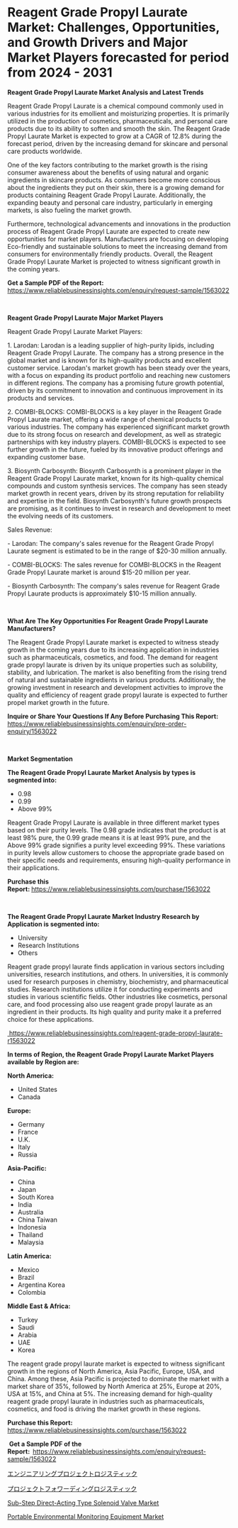 <p><h1>Reagent Grade Propyl Laurate Market: Challenges, Opportunities, and Growth Drivers and Major Market Players forecasted for period from 2024 - 2031</h1></p><p><strong>Reagent Grade Propyl Laurate Market Analysis and Latest Trends</strong></p>
<p><p>Reagent Grade Propyl Laurate is a chemical compound commonly used in various industries for its emollient and moisturizing properties. It is primarily utilized in the production of cosmetics, pharmaceuticals, and personal care products due to its ability to soften and smooth the skin. The Reagent Grade Propyl Laurate Market is expected to grow at a CAGR of 12.8% during the forecast period, driven by the increasing demand for skincare and personal care products worldwide. </p><p>One of the key factors contributing to the market growth is the rising consumer awareness about the benefits of using natural and organic ingredients in skincare products. As consumers become more conscious about the ingredients they put on their skin, there is a growing demand for products containing Reagent Grade Propyl Laurate. Additionally, the expanding beauty and personal care industry, particularly in emerging markets, is also fueling the market growth.</p><p>Furthermore, technological advancements and innovations in the production process of Reagent Grade Propyl Laurate are expected to create new opportunities for market players. Manufacturers are focusing on developing Eco-friendly and sustainable solutions to meet the increasing demand from consumers for environmentally friendly products. Overall, the Reagent Grade Propyl Laurate Market is projected to witness significant growth in the coming years.</p></p>
<p><strong>Get a Sample PDF of the Report:&nbsp;</strong> <a href="https://www.reliablebusinessinsights.com/enquiry/request-sample/1563022">https://www.reliablebusinessinsights.com/enquiry/request-sample/1563022</a></p>
<p>&nbsp;</p>
<p><strong>Reagent Grade Propyl Laurate Major Market Players</strong></p>
<p><p>Reagent Grade Propyl Laurate Market Players:</p><p>1. Larodan: Larodan is a leading supplier of high-purity lipids, including Reagent Grade Propyl Laurate. The company has a strong presence in the global market and is known for its high-quality products and excellent customer service. Larodan's market growth has been steady over the years, with a focus on expanding its product portfolio and reaching new customers in different regions. The company has a promising future growth potential, driven by its commitment to innovation and continuous improvement in its products and services.</p><p>2. COMBI-BLOCKS: COMBI-BLOCKS is a key player in the Reagent Grade Propyl Laurate market, offering a wide range of chemical products to various industries. The company has experienced significant market growth due to its strong focus on research and development, as well as strategic partnerships with key industry players. COMBI-BLOCKS is expected to see further growth in the future, fueled by its innovative product offerings and expanding customer base.</p><p>3. Biosynth Carbosynth: Biosynth Carbosynth is a prominent player in the Reagent Grade Propyl Laurate market, known for its high-quality chemical compounds and custom synthesis services. The company has seen steady market growth in recent years, driven by its strong reputation for reliability and expertise in the field. Biosynth Carbosynth's future growth prospects are promising, as it continues to invest in research and development to meet the evolving needs of its customers.</p><p>Sales Revenue:</p><p>- Larodan: The company's sales revenue for the Reagent Grade Propyl Laurate segment is estimated to be in the range of $20-30 million annually.</p><p>- COMBI-BLOCKS: The sales revenue for COMBI-BLOCKS in the Reagent Grade Propyl Laurate market is around $15-20 million per year.</p><p>- Biosynth Carbosynth: The company's sales revenue for Reagent Grade Propyl Laurate products is approximately $10-15 million annually.</p></p>
<p>&nbsp;</p>
<p><strong>What Are The Key Opportunities For Reagent Grade Propyl Laurate Manufacturers?</strong></p>
<p><p>The Reagent Grade Propyl Laurate market is expected to witness steady growth in the coming years due to its increasing application in industries such as pharmaceuticals, cosmetics, and food. The demand for reagent grade propyl laurate is driven by its unique properties such as solubility, stability, and lubrication. The market is also benefiting from the rising trend of natural and sustainable ingredients in various products. Additionally, the growing investment in research and development activities to improve the quality and efficiency of reagent grade propyl laurate is expected to further propel market growth in the future.</p></p>
<p><strong>Inquire or Share Your Questions If Any Before Purchasing This Report:</strong> <a href="https://www.reliablebusinessinsights.com/enquiry/pre-order-enquiry/1563022">https://www.reliablebusinessinsights.com/enquiry/pre-order-enquiry/1563022</a></p>
<p>&nbsp;</p>
<p><strong>Market Segmentation</strong></p>
<p><strong>The Reagent Grade Propyl Laurate Market Analysis by types is segmented into:</strong></p>
<p><ul><li>0.98</li><li>0.99</li><li>Above 99%</li></ul></p>
<p><p>Reagent Grade Propyl Laurate is available in three different market types based on their purity levels. The 0.98 grade indicates that the product is at least 98% pure, the 0.99 grade means it is at least 99% pure, and the Above 99% grade signifies a purity level exceeding 99%. These variations in purity levels allow customers to choose the appropriate grade based on their specific needs and requirements, ensuring high-quality performance in their applications.</p></p>
<p><strong>Purchase this Report:&nbsp;</strong><a href="https://www.reliablebusinessinsights.com/purchase/1563022">https://www.reliablebusinessinsights.com/purchase/1563022</a></p>
<p>&nbsp;</p>
<p><strong>The Reagent Grade Propyl Laurate Market Industry Research by Application is segmented into:</strong></p>
<p><ul><li>University</li><li>Research Institutions</li><li>Others</li></ul></p>
<p><p>Reagent grade propyl laurate finds application in various sectors including universities, research institutions, and others. In universities, it is commonly used for research purposes in chemistry, biochemistry, and pharmaceutical studies. Research institutions utilize it for conducting experiments and studies in various scientific fields. Other industries like cosmetics, personal care, and food processing also use reagent grade propyl laurate as an ingredient in their products. Its high quality and purity make it a preferred choice for these applications.</p></p>
<p><a href="https://www.reliablebusinessinsights.com/reagent-grade-propyl-laurate-r1563022">&nbsp;https://www.reliablebusinessinsights.com/reagent-grade-propyl-laurate-r1563022</a></p>
<p><strong>In terms of Region, the Reagent Grade Propyl Laurate Market Players available by Region are:</strong></p>
<p>
    <p> <strong> North America: </strong>
        <ul>
            <li>United States</li>
            <li>Canada</li>
        </ul>
        </p> 
    <p> <strong> Europe: </strong>
        <ul>
            <li>Germany</li>
            <li>France</li>
            <li>U.K.</li>
            <li>Italy</li>
            <li>Russia</li>
        </ul>
        </p> 
    <p> <strong> Asia-Pacific: </strong>
        <ul>
            <li>China</li>
            <li>Japan</li>
            <li>South Korea</li>
            <li>India</li>
            <li>Australia</li>
            <li>China Taiwan</li>
            <li>Indonesia</li>
            <li>Thailand</li>
            <li>Malaysia</li>
        </ul>
        </p> 
    <p> <strong> Latin America: </strong>
        <ul>
            <li>Mexico</li>
            <li>Brazil</li>
            <li>Argentina Korea</li>
            <li>Colombia</li>
        </ul>
        </p> 
    <p> <strong> Middle East & Africa: </strong>
        <ul>
            <li>Turkey</li>
            <li>Saudi</li>
            <li>Arabia</li>
            <li>UAE</li>
            <li>Korea</li>
        </ul>
    </p>
    </p>
<p><p>The reagent grade propyl laurate market is expected to witness significant growth in the regions of North America, Asia Pacific, Europe, USA, and China. Among these, Asia Pacific is projected to dominate the market with a market share of 35%, followed by North America at 25%, Europe at 20%, USA at 15%, and China at 5%. The increasing demand for high-quality reagent grade propyl laurate in industries such as pharmaceuticals, cosmetics, and food is driving the market growth in these regions.</p></p>
<p><strong>Purchase this Report: </strong><a href="https://www.reliablebusinessinsights.com/purchase/1563022">https://www.reliablebusinessinsights.com/purchase/1563022</a></p>
<p>&nbsp;<strong>Get a Sample PDF of the Report:&nbsp;&nbsp;</strong><a href="https://www.reliablebusinessinsights.com/enquiry/request-sample/1563022">https://www.reliablebusinessinsights.com/enquiry/request-sample/1563022</a></p>
<p><strong></strong></p>
<p><p><a href="https://github.com/hardee896/Market-Research-Report-List-2/blob/main/8665140169119.md">エンジニアリングプロジェクトロジスティック</a></p><p><a href="https://github.com/ReyesKohler20231/Market-Research-Report-List-2/blob/main/7889816169118.md">プロジェクトフォワーディングロジスティック</a></p><p><a href="https://github.com/labibmmn112/Market-Research-Report-List-1/blob/main/sub-step-direct-acting-type-solenoid-valve-market.md">Sub-Step Direct-Acting Type Solenoid Valve Market</a></p><p><a href="https://github.com/vregtldg37/Market-Research-Report-List-1/blob/main/portable-environmental-monitoring-equipment-market.md">Portable Environmental Monitoring Equipment Market</a></p></p>